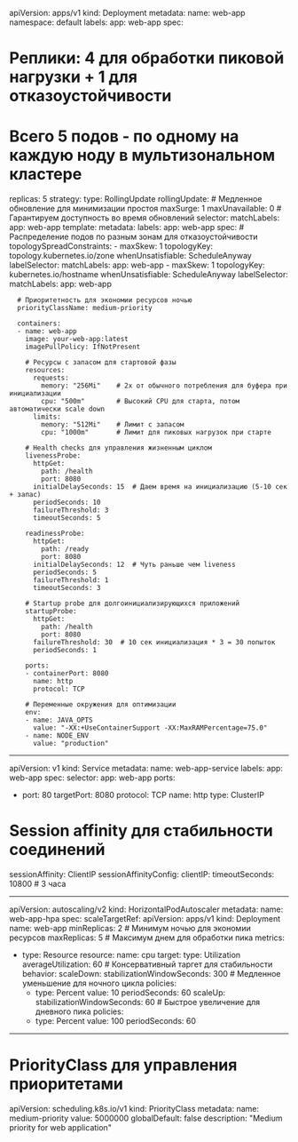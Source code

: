 apiVersion: apps/v1
kind: Deployment
metadata:
  name: web-app
  namespace: default
  labels:
    app: web-app
spec:
  # Реплики: 4 для обработки пиковой нагрузки + 1 для отказоустойчивости
  # Всего 5 подов - по одному на каждую ноду в мультизональном кластере
  replicas: 5
  strategy:
    type: RollingUpdate
    rollingUpdate:
      # Медленное обновление для минимизации простоя
      maxSurge: 1
      maxUnavailable: 0  # Гарантируем доступность во время обновлений
  selector:
    matchLabels:
      app: web-app
  template:
    metadata:
      labels:
        app: web-app
    spec:
      # Распределение подов по разным зонам для отказоустойчивости
      topologySpreadConstraints:
      - maxSkew: 1
        topologyKey: topology.kubernetes.io/zone
        whenUnsatisfiable: ScheduleAnyway
        labelSelector:
          matchLabels:
            app: web-app
      - maxSkew: 1
        topologyKey: kubernetes.io/hostname
        whenUnsatisfiable: ScheduleAnyway
        labelSelector:
          matchLabels:
            app: web-app
      
      # Приоритетность для экономии ресурсов ночью
      priorityClassName: medium-priority
      
      containers:
      - name: web-app
        image: your-web-app:latest
        imagePullPolicy: IfNotPresent
        
        # Ресурсы с запасом для стартовой фазы
        resources:
          requests:
            memory: "256Mi"    # 2x от обычного потребления для буфера при инициализации
            cpu: "500m"        # Высокий CPU для старта, потом автоматически scale down
          limits:
            memory: "512Mi"    # Лимит с запасом
            cpu: "1000m"       # Лимит для пиковых нагрузок при старте
        
        # Health checks для управления жизненным циклом
        livenessProbe:
          httpGet:
            path: /health
            port: 8080
          initialDelaySeconds: 15  # Даем время на инициализацию (5-10 сек + запас)
          periodSeconds: 10
          failureThreshold: 3
          timeoutSeconds: 5
        
        readinessProbe:
          httpGet:
            path: /ready
            port: 8080
          initialDelaySeconds: 12  # Чуть раньше чем liveness
          periodSeconds: 5
          failureThreshold: 1
          timeoutSeconds: 3
        
        # Startup probe для долгоинициализирующихся приложений
        startupProbe:
          httpGet:
            path: /health
            port: 8080
          failureThreshold: 30  # 10 сек инициализация * 3 = 30 попыток
          periodSeconds: 1
        
        ports:
        - containerPort: 8080
          name: http
          protocol: TCP
        
        # Переменные окружения для оптимизации
        env:
        - name: JAVA_OPTS
          value: "-XX:+UseContainerSupport -XX:MaxRAMPercentage=75.0"
        - name: NODE_ENV
          value: "production"

---
apiVersion: v1
kind: Service
metadata:
  name: web-app-service
  labels:
    app: web-app
spec:
  selector:
    app: web-app
  ports:
  - port: 80
    targetPort: 8080
    protocol: TCP
    name: http
  type: ClusterIP
  # Session affinity для стабильности соединений
  sessionAffinity: ClientIP
  sessionAffinityConfig:
    clientIP:
      timeoutSeconds: 10800  # 3 часа

---
apiVersion: autoscaling/v2
kind: HorizontalPodAutoscaler
metadata:
  name: web-app-hpa
spec:
  scaleTargetRef:
    apiVersion: apps/v1
    kind: Deployment
    name: web-app
  minReplicas: 2  # Минимум ночью для экономии ресурсов
  maxReplicas: 5  # Максимум днем для обработки пика
  metrics:
  - type: Resource
    resource:
      name: cpu
      target:
        type: Utilization
        averageUtilization: 60  # Консервативный таргет для стабильности
  behavior:
    scaleDown:
      stabilizationWindowSeconds: 300  # Медленное уменьшение для ночного цикла
      policies:
      - type: Percent
        value: 10
        periodSeconds: 60
    scaleUp:
      stabilizationWindowSeconds: 60   # Быстрое увеличение для дневного пика
      policies:
      - type: Percent
        value: 100
        periodSeconds: 60

---
# PriorityClass для управления приоритетами
apiVersion: scheduling.k8s.io/v1
kind: PriorityClass
metadata:
  name: medium-priority
value: 5000000
globalDefault: false
description: "Medium priority for web application"